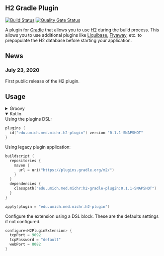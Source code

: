 H2 Gradle Plugin
-----------------
[![Build Status](https://travis-ci.com/umich-michr/h2-gradle-plugin.svg?branch=master)](https://travis-ci.com/umich-michr/h2-gradle-plugin)
[![Quality Gate Status](https://sonarcloud.io/api/project_badges/measure?project=umich-michr_h2-gradle-plugin&metric=alert_status)](https://sonarcloud.io/dashboard?id=umich-michr_h2-gradle-plugin)

A plugin for [Gradle](https://gradle.org) that allows you to use [H2](https://www.h2database.com) during the build process. 
This allows you to use additional plugins like [Liquibase](https://www.liquibase.org/), [Flyaway](https://flywaydb.org/), etc.
to prepopulate the H2 database before starting your application.

News
----
### July 23, 2020
First public release of the H2 plugin.

Usage
-----
<details>
<summary>Groovy</summary>
Using the plugins DSL:

```groovy
plugins {
  id "edu.umich.med.michr.h2-plugin" version "0.1.1-SNAPSHOT"
}
```

Using legacy plugin application:

```groovy
buildscript {
  repositories {
    maven {
      url "https://plugins.gradle.org/m2/"
    }
  }
  dependencies {
    classpath "edu.umich.med.michr:h2-gradle-plugin:0.1.1-SNAPSHOT"
  }
}

apply plugin: "edu.umich.med.michr.h2-plugin"
```

Configure the extension using a DSL block. These are the defaults settings if not configured.
```groovy
h2 {
  tcpPort = 9092
  tcpPassword = "default"
  webPort = 8082
}
```
</details>
<details open>
<summary>Kotlin</summary>
Using the plugins DSL:

```kotlin
plugins {
  id("edu.umich.med.michr.h2-plugin") version "0.1.1-SNAPSHOT"
}
```

Using legacy plugin application:

```kotlin
buildscript {
  repositories {
    maven {
      url = uri("https://plugins.gradle.org/m2/")
    }
  }
  dependencies {
    classpath("edu.umich.med.michr:h2-gradle-plugin:0.1.1-SNAPSHOT")
  }
}

apply(plugin = "edu.umich.med.michr.h2-plugin")
```

Configure the extension using a DSL block. These are the defaults settings if not configured.
```kotlin
configure<H2PluginExtension> {
  tcpPort = 9092
  tcpPassword = "default"
  webPort = 8082
}
```
</details>